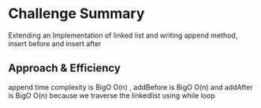 # Challenge Summary
Extending an Implementation of linked list and writing append method, insert before and insert after

## Approach & Efficiency
append time complexity is BigO O(n) , addBefore is BigO O(n) and addAfter is BigO O(n) because we traverse the linkedlist using while loop


